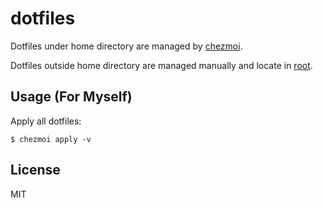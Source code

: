 # dotfiles

Dotfiles under home directory are managed by [chezmoi](https://github.com/twpayne/chezmoi).

Dotfiles outside home directory are managed manually and locate in [root](/root).

## Usage (For Myself)

Apply all dotfiles:

```console
$ chezmoi apply -v
```

## License

MIT
